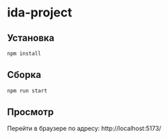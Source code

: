 # ida-project


## Установка

```bash
npm install
```

## Сборка


```bash
npm run start
```

## Просмотр

Перейти в браузерe по адресу: http://localhost:5173/
